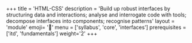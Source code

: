 +++
title = 'HTML-CSS'
description = 'Build up robust interfaces by structuring data and interactions; analyse and interrogate code with tools; decompose interfaces into components; recognise patterns'
layout = 'module'
emoji= '📇'
menu = ['syllabus', 'core', 'interfaces']
prerequisites = ['itd', 'fundamentals']
weight='2'
+++
